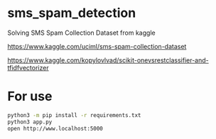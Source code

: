 # sms_spam_detection


Solving SMS Spam Collection Dataset from kaggle

https://www.kaggle.com/uciml/sms-spam-collection-dataset

https://www.kaggle.com/kopylovlvad/scikit-onevsrestclassifier-and-tfidfvectorizer


# For use
```sh
python3 -m pip install -r requirements.txt
python3 app.py
open http://www.localhost:5000
```
